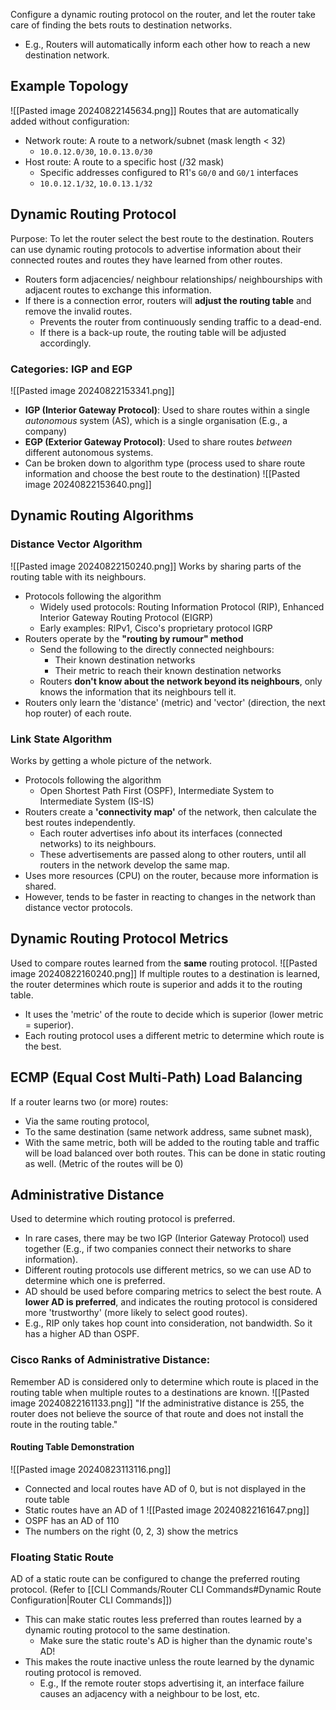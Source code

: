 Configure a dynamic routing protocol on the router, and let the router take care of finding the bets routs to destination networks.
- E.g., Routers will automatically inform each other how to reach a new destination network.
## Example Topology
![[Pasted image 20240822145634.png]]
Routes that are automatically added without configuration:
- Network route: A route to a network/subnet (mask length < 32)
	- `10.0.12.0/30`, `10.0.13.0/30`
- Host route: A route to a specific host (/32 mask)
	- Specific addresses configured to R1's `G0/0` and `G0/1` interfaces
	- `10.0.12.1/32`, `10.0.13.1/32`
## Dynamic Routing Protocol
Purpose: To let the router select the best route to the destination.
Routers can use dynamic routing protocols to advertise information about their connected routes and routes they have learned from other routes.
- Routers form adjacencies/ neighbour relationships/ neighbourships with adjacent routes to exchange this information.
- If there is a connection error, routers will **adjust the routing table** and remove the invalid routes.
	- Prevents the router from continuously sending traffic to a dead-end.
	- If there is a back-up route, the routing table will be adjusted accordingly. 
### Categories: IGP and EGP
![[Pasted image 20240822153341.png]]
- **IGP (Interior Gateway Protocol)**: Used to share routes within a single *autonomous* system (AS), which is a single organisation (E.g., a company)
- **EGP (Exterior Gateway Protocol)**: Used to share routes *between* different autonomous systems.
- Can be broken down to algorithm type (process used to share route information and choose the best route to the destination)
	![[Pasted image 20240822153640.png]]
## Dynamic Routing Algorithms
### Distance Vector Algorithm
![[Pasted image 20240822150240.png]]
Works by sharing parts of the routing table with its neighbours.
- Protocols following the algorithm
	- Widely used protocols: Routing Information Protocol (RIP), Enhanced Interior Gateway Routing Protocol (EIGRP)
	- Early examples: RIPv1, Cisco's proprietary protocol IGRP
- Routers operate by the **"routing by rumour" method**
	- Send the following to the directly connected neighbours:
		- Their known destination networks
		- Their metric to reach their known destination networks
	- Routers **don't know about the network beyond its neighbours**, only knows the information that its neighbours tell it.
- Routers only learn the 'distance' (metric) and 'vector' (direction, the next hop router) of each route.
### Link State Algorithm
Works by getting a whole picture of the network.
- Protocols following the algorithm
	- Open Shortest Path First (OSPF), Intermediate System to Intermediate System (IS-IS) 
- Routers create a **'connectivity map'** of the network, then calculate the best routes independently.
	- Each router advertises info about its interfaces (connected networks) to its neighbours.
	- These advertisements are passed along to other routers, until all routers in the network develop the same map.
- Uses more resources (CPU) on the router, because more information is shared.
- However, tends to be faster in reacting to changes in the network than distance vector protocols.
## Dynamic Routing Protocol Metrics
Used to compare routes learned from the **same** routing protocol.
![[Pasted image 20240822160240.png]]
If multiple routes to a destination is learned, the router determines which route is superior and adds it to the routing table.
- It uses the 'metric' of the route to decide which is superior (lower metric = superior).
- Each routing protocol uses a different metric to determine which route is the best.
## ECMP (Equal Cost Multi-Path) Load Balancing
If a router learns two (or more) routes: 
- Via the same routing protocol,
- To the same destination (same network address, same subnet mask),
- With the same metric,
both will be added to the routing table and traffic will be load balanced over both routes.
This can be done in static routing as well. (Metric of the routes will be 0)
## Administrative Distance
Used to determine which routing protocol is preferred. 
- In rare cases, there may be two IGP (Interior Gateway Protocol) used together (E.g., if two companies connect their networks to share information).
- Different routing protocols use different metrics, so we can use AD to determine which one is preferred.
- AD should be used before comparing metrics to select the best route.
A **lower AD is preferred**, and indicates the routing protocol is considered more 'trustworthy' (more likely to select good routes).
- E.g., RIP only takes hop count into consideration, not bandwidth. So it has a higher AD than OSPF.
### Cisco Ranks of Administrative Distance: 
Remember AD is considered only to determine which route is placed in the routing table when multiple routes to a destinations are known. 
![[Pasted image 20240822161133.png]]
"If the administrative distance is 255, the router does not believe the source of that route and does not install the route in the routing table."
#### Routing Table Demonstration
![[Pasted image 20240823113116.png]]
- Connected and local routes have AD of 0, but is not displayed in the route table
- Static routes have an AD of 1
![[Pasted image 20240822161647.png]]
- OSPF has an AD of 110 
- The numbers on the right (0, 2, 3) show the metrics
### Floating Static Route
AD of a static route can be configured to change the preferred routing protocol. (Refer to [[CLI Commands/Router CLI Commands#Dynamic Route Configuration|Router CLI Commands]])
- This can make static routes less preferred than routes learned by a dynamic routing protocol to the same destination.
	- Make sure the static route's AD is higher than the dynamic route's AD!
- This makes the route inactive unless the route learned by the dynamic routing protocol is removed.
	- E.g., If the remote router stops advertising it, an interface failure causes an adjacency with a neighbour to be lost, etc.